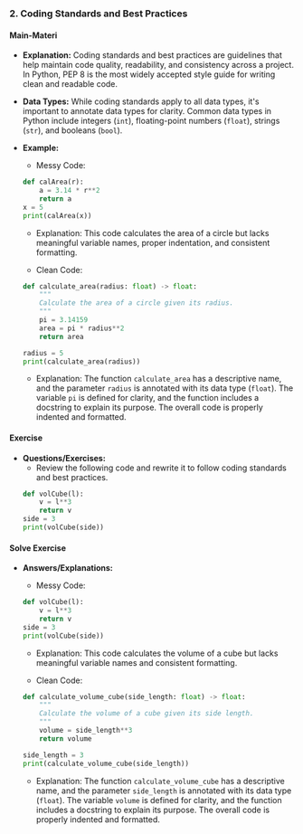 ### 2. Coding Standards and Best Practices

#### Main-Materi
- **Explanation:** Coding standards and best practices are guidelines that help maintain code quality, readability, and consistency across a project. In Python, PEP 8 is the most widely accepted style guide for writing clean and readable code.

- **Data Types:** While coding standards apply to all data types, it's important to annotate data types for clarity. Common data types in Python include integers (`int`), floating-point numbers (`float`), strings (`str`), and booleans (`bool`).

- **Example:**
    - Messy Code:
    ```python
    def calArea(r):
        a = 3.14 * r**2
        return a
    x = 5
    print(calArea(x))
    ```

    - Explanation: This code calculates the area of a circle but lacks meaningful variable names, proper indentation, and consistent formatting.

    - Clean Code:
    ```python
    def calculate_area(radius: float) -> float:
        """
        Calculate the area of a circle given its radius.
        """
        pi = 3.14159
        area = pi * radius**2
        return area

    radius = 5
    print(calculate_area(radius))
    ```

    - Explanation: The function `calculate_area` has a descriptive name, and the parameter `radius` is annotated with its data type (`float`). The variable `pi` is defined for clarity, and the function includes a docstring to explain its purpose. The overall code is properly indented and formatted.

#### Exercise
- **Questions/Exercises:**
    - Review the following code and rewrite it to follow coding standards and best practices.
    ```python
    def volCube(l):
        v = l**3
        return v
    side = 3
    print(volCube(side))
    ```

#### Solve Exercise
- **Answers/Explanations:**
    - Messy Code:
    ```python
    def volCube(l):
        v = l**3
        return v
    side = 3
    print(volCube(side))
    ```

    - Explanation: This code calculates the volume of a cube but lacks meaningful variable names and consistent formatting.

    - Clean Code:
    ```python
    def calculate_volume_cube(side_length: float) -> float:
        """
        Calculate the volume of a cube given its side length.
        """
        volume = side_length**3
        return volume

    side_length = 3
    print(calculate_volume_cube(side_length))
    ```

    - Explanation: The function `calculate_volume_cube` has a descriptive name, and the parameter `side_length` is annotated with its data type (`float`). The variable `volume` is defined for clarity, and the function includes a docstring to explain its purpose. The overall code is properly indented and formatted.
